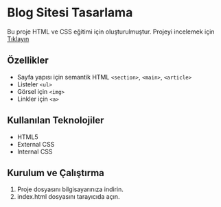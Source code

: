 #  Blog Sitesi Tasarlama
Bu proje HTML ve CSS eğitimi için oluşturulmuştur.
Projeyi incelemek için [Tıklayın](https://nefiinef.github.io/patika_hafta_2/blog-sitesi-tasarlama/)

## Özellikler
* Sayfa yapısı için semantik HTML `<section>`, `<main>`, `<article>`
* Listeler `<ul>` 
* Görsel için `<img>`
* Linkler için `<a>`
  

## Kullanılan Teknolojiler
- HTML5
- External CSS
- Internal CSS


## Kurulum ve Çalıştırma
1. Proje dosyasını bilgisayarınıza indirin.
2. index.html dosyasını tarayıcıda açın.
